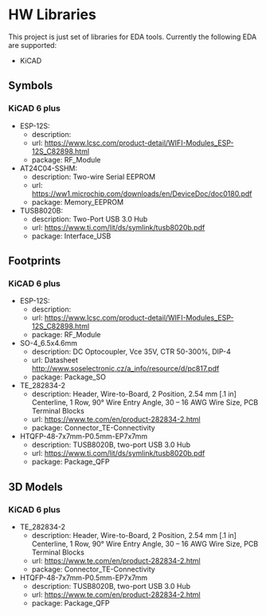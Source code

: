 # HW Libraries
This project is just set of libraries for EDA tools. Currently the following EDA are supported:
* KiCAD

## Symbols
### KiCAD 6 plus
* ESP-12S:
  * description: 
  * url: https://www.lcsc.com/product-detail/WIFI-Modules_ESP-12S_C82898.html
  * package: RF_Module
* AT24C04-SSHM:
  * description: Two-wire Serial EEPROM
  * url: https://ww1.microchip.com/downloads/en/DeviceDoc/doc0180.pdf
  * package: Memory_EEPROM
* TUSB8020B:
  * description: Two-Port USB 3.0 Hub
  * url: https://www.ti.com/lit/ds/symlink/tusb8020b.pdf
  * package: Interface_USB

## Footprints
### KiCAD 6 plus
* ESP-12S:
  * description: 
  * url: https://www.lcsc.com/product-detail/WIFI-Modules_ESP-12S_C82898.html
  * package: RF_Module
* SO-4_6.5x4.6mm
  * description: DC Optocoupler, Vce 35V, CTR 50-300%, DIP-4
  * url: Datasheet	http://www.soselectronic.cz/a_info/resource/d/pc817.pdf
  * package: Package_SO
* TE_282834-2
  * description: Header, Wire-to-Board, 2 Position, 2.54 mm [.1 in] Centerline, 1 Row, 90° Wire Entry Angle, 30 – 16 AWG Wire Size, PCB Terminal Blocks
  * url: https://www.te.com/en/product-282834-2.html
  * package: Connector_TE-Connectivity
* HTQFP-48-7x7mm-P0.5mm-EP7x7mm
  * description: TUSB8020B, two-port USB 3.0 Hub
  * url: https://www.ti.com/lit/ds/symlink/tusb8020b.pdf
  * package: Package_QFP

## 3D Models
### KiCAD 6 plus
* TE_282834-2
  * description: Header, Wire-to-Board, 2 Position, 2.54 mm [.1 in] Centerline, 1 Row, 90° Wire Entry Angle, 30 – 16 AWG Wire Size, PCB Terminal Blocks
  * url: https://www.te.com/en/product-282834-2.html
  * package: Connector_TE-Connectivity
* HTQFP-48-7x7mm-P0.5mm-EP7x7mm
  * description: TUSB8020B, two-port USB 3.0 Hub
  * url: https://www.te.com/en/product-282834-2.html
  * package: Package_QFP
